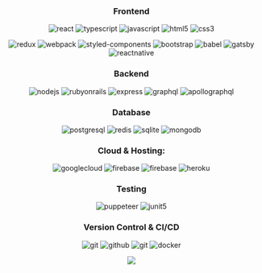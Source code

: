 

<h3 align="center">Frontend</h3>
<p align="center">
    <img src="https://img.shields.io/badge/react-61DAFB.svg?style=for-the-badge&logo=react&logoColor=black"
      alt="react"/>
    <img src="https://img.shields.io/badge/typescript-3178C6.svg?style=for-the-badge&logo=typescript&logoColor=white"
      alt="typescript"/>
    <img src="https://img.shields.io/badge/Javascript-F7DF1E.svg?style=for-the-badge&logo=javascript&logoColor=black"
      alt="javascript"/>
    <img src="https://img.shields.io/badge/html-E34F26.svg?style=for-the-badge&logo=html5&logoColor=white"
      alt="html5"/>
    <img src="https://img.shields.io/badge/css-1572B6.svg?style=for-the-badge&logo=css3&logoColor=white"
      alt="css3"/>
</p>
<p align="center">
    <img src="https://img.shields.io/badge/redux-764ABC.svg?style=for-the-badge&logo=redux&logoColor=white" alt="redux"/>
    <img src="https://img.shields.io/badge/webpack-8DD6F9.svg?style=for-the-badge&logo=webpack&logoColor=black"
      alt="webpack"/>
    <img src="https://img.shields.io/badge/styled%20components-DB7093.svg?style=for-the-badge&logo=styledcomponents&logoColor=white"
      alt="styled-components"/>
    <img src="https://img.shields.io/badge/bootstrap-7952B3.svg?style=for-the-badge&logo=bootstrap&logoColor=white"
      alt="bootstrap"/>
    <img src="https://img.shields.io/badge/babel-F9DC3E.svg?style=for-the-badge&logo=babel&logoColor=black" alt="babel"/>
    <img src="https://img.shields.io/badge/gatsbyjs-663399.svg?style=for-the-badge&logo=gatsby&logoColor=white" alt="gatsby" />
    <img src="https://img.shields.io/badge/react%20native-61DAFB.svg?style=for-the-badge&logo=react&logoColor=black"
      alt="reactnative"/>
</p>

<h3 align="center">Backend</h3>
<p align="center">
    <img src="https://img.shields.io/badge/node.js-339933.svg?style=for-the-badge&logo=nodedotjs&logoColor=white"
      alt="nodejs"/>
    <img src="https://img.shields.io/badge/ruby%20on%20rails-CC0000.svg?style=for-the-badge&logo=ruby&logoColor=white"
      alt="rubyonrails"/>
    <img src="https://img.shields.io/badge/express-000000.svg?style=for-the-badge&logo=express&logoColor=white"
      alt="express" />
    <img src="https://img.shields.io/badge/graphql-E10098.svg?style=for-the-badge&logo=graphql&logoColor=white" alt="graphql" />
    <img src="https://img.shields.io/badge/apollo%20graphql-311C87.svg?style=for-the-badge&logo=apollographql&logoColor=white" alt="apollographql" />
</p>

<h3 align="center">Database</h3>
<p align="center">
    <img src="https://img.shields.io/badge/postgreSQL-4169E1.svg?style=for-the-badge&logo=postgresql&logoColor=white"
      alt="postgresql"/>
    <img src="https://img.shields.io/badge/redis-DC382D.svg?style=for-the-badge&logo=redis&logoColor=white"
      alt="redis"/>
    <img src="https://img.shields.io/badge/sqlite-003B57.svg?style=for-the-badge&logo=sqlite&logoColor=white"
      alt="sqlite"/>
    <img src="https://img.shields.io/badge/mongodb-47A248.svg?style=for-the-badge&logo=mongodb&logoColor=white"
      alt="mongodb"/>
</p>

<h3 align="center">Cloud & Hosting:</h3>
<p align="center">
    <img src="https://img.shields.io/badge/google%20cloud-4285F4.svg?style=for-the-badge&logo=googlecloud&logoColor=white" alt="googlecloud"/>
    <img src="https://img.shields.io/badge/firebase-FFCA28.svg?style=for-the-badge&logo=firebase&logoColor=black" alt="firebase"/>
    <img src="https://img.shields.io/badge/netlify-00C7B7.svg?style=for-the-badge&logo=netlify&logoColor=black" alt="firebase"/>
    <img src="https://img.shields.io/badge/heroku-430098.svg?style=for-the-badge&logo=heroku&logoColor=white"
      alt="heroku"/>
</p>

<h3 align="center">Testing</h3>
<p align="center">
    <img src="https://img.shields.io/badge/puppeteer-40B5A4.svg?style=for-the-badge&logo=puppeteer&logoColor=white"
      alt="puppeteer" />
    <img src="https://img.shields.io/badge/cypress-17202C.svg?style=for-the-badge&logo=cypress&logoColor=white" alt="junit5" />
</p>

<h3 align="center">Version Control & CI/CD</h3>
<p align="center">
    <img src="https://img.shields.io/badge/git-F05032.svg?style=for-the-badge&logo=git&logoColor=white"
      alt="git"/>
    <img src="https://img.shields.io/badge/github-181717.svg?style=for-the-badge&logo=github&logoColor=white" alt="github" />
    <img src="https://img.shields.io/badge/bitbucket-0052CC.svg?style=for-the-badge&logo=bitbucket&logoColor=white"
      alt="git"/>
    <img src="https://img.shields.io/badge/docker-2496ED.svg?style=for-the-badge&logo=docker&logoColor=white"
      alt="docker"/>
</p>
<p align="center">
<a href="https://github.com/robcodehub/convoychat">
  <img align="center" src="https://github-readme-stats.vercel.app/api/top-langs/?username=robcodehub&layout=compact&langs_count=8&theme=algolia" />
</a>
</p>
<!--
**robcodehub/robcodehub** is a ✨ _special_ ✨ repository because its `README.md` (this file) appears on your GitHub profile.

Here are some ideas to get you started:
### Hi there 👋

- 🔭 I’m currently working on ...
- 🌱 I’m currently learning ...
- 👯 I’m looking to collaborate on ...
- 🤔 I’m looking for help with ...
- 💬 Ask me about ...
- 📫 How to reach me: ...
- 😄 Pronouns: ...
- ⚡ Fun fact: ...
-->
